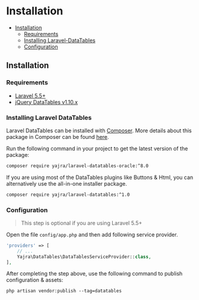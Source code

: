 # Installation

- [Installation](#installation)
	- [Requirements](#requirements)
    - [Installing Laravel-DataTables](#installing-laravel-datatables)
    - [Configuration](#configuration)

<a name="installation"></a>
## Installation

<a name="requirements"></a>
### Requirements

- [Laravel 5.5+](https://github.com/laravel/framework)
- [jQuery DataTables v1.10.x](http://datatables.net/)

<a name="installing-laravel-datatables"></a>
### Installing Laravel DataTables

Laravel DataTables can be installed with [Composer](http://getcomposer.org/doc/00-intro.md). More details about this package in Composer can be found [here](https://packagist.org/packages/yajra/laravel-datatables-oracle).

Run the following command in your project to get the latest version of the package:

```bash
composer require yajra/laravel-datatables-oracle:^8.0
```

If you are using most of the DataTables plugins like Buttons & Html, you can alternatively use the all-in-one installer package.

```bash
composer require yajra/laravel-datatables:^1.0
```

<a name="configuration"></a>
### Configuration
> This step is optional if you are using Laravel 5.5+

Open the file ```config/app.php``` and then add following service provider.

```php
'providers' => [
    // ...
    Yajra\DataTables\DataTablesServiceProvider::class,
],
```

After completing the step above, use the following command to publish configuration & assets:

```
php artisan vendor:publish --tag=datatables
```

